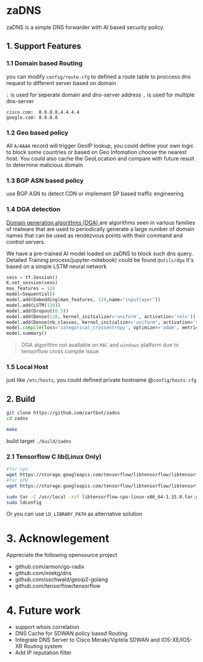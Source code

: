 # zaDNS
zaDNS is a simple DNS forwarder with AI based security policy.

## 1. Support Features

### 1.1 Domain based Routing

you can modify `config/route.cfg` to defined a route table to proccess dns request to different server based on domain

`:` is used for seperate domain and dns-server address
`,` is used for multiple dns-server

```
cisco.com:  8.8.8.8,4.4.4.4
google.com: 8.8.8.8
```
### 1.2 Geo based policy
All `A/AAAA` record will trigger GeoIP lookup, you could define your own logic to block some countries or based on Geo Infomation choose the nearest host.
You could also cache the GeoLocation and compare with future result to determine malicious domain

### 1.3 BGP ASN based policy

use BGP ASN to detect CDN or implement SP based traffic engineering

### 1.4 DGA detection
[Domain generation algorithms (DGA) ](https://en.wikipedia.org/wiki/Domain_generation_algorithm) are algorithms seen in various families of malware that are used to periodically generate a large number of domain names that can be used as rendezvous points with their command and control servers.

We have a pre-trained AI model loaded on zaDNS to block such dns query. Detailed Training process(jupyter-notebook) could be found `@utils/dga`
It's based on a simple LSTM neural network
```python
sess = tf.Session()  
K.set_session(sess) 
max_features = 128
model=Sequential()
model.add(Embedding(max_features, 128,name="inputlayer"))
model.add(LSTM(128))
model.add(Dropout(0.5))
model.add(Dense(128, kernel_initializer='uniform', activation='relu'))
model.add(Dense(nb_classes, kernel_initializer='uniform', activation='softmax',name="outputlayer"))
model.compile(loss='categorical_crossentropy', optimizer='adam', metrics=['accuracy'])
model.summary()
```

> DGA algorithm not available on `MAC` and `windows` platform due to tensorflow cross compile issue

### 1.5 Local Host
just like `/etc/hosts`, you could defined private hostname @`config/hosts.cfg`

## 2. Build

```bash
git clone https://github.com/zartbot/zadns
cd zadns

make 
```
build target `./build/zadns`  

### 2.1 Tensorflow C lib(Linux Only)


```bash
#for cpu 
wget https://storage.googleapis.com/tensorflow/libtensorflow/libtensorflow-cpu-linux-x86_64-1.15.0.tar.gz
#for GPU
wget https://storage.googleapis.com/tensorflow/libtensorflow/libtensorflow-gpu-linux-x86_64-1.15.0.tar.gz

sudo tar -C /usr/local -xzf libtensorflow-cpu-linux-x86_64-1.15.0.tar.gz
sudo ldconfig
```
Or you can use `LD_LIBRARY_PATH` as alternative solution


# 3. Acknowlegement
Appreciate the following opensource project

- github.com/armon/go-radix 
- github.com/miekg/dns 
- github.com/oschwald/geoip2-golang 
- github.com/tensorflow/tensorflow 


# 4. Future work

- support whois correlation
- DNS Cache for SDWAN policy based Routing
- Integrate DNS Server to Cisco Meraki/Viptela SDWAN and IOS-XE/IOS-XR Routing system
- Add IP reputation filter 